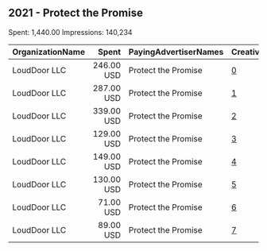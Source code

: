 ## 2021 - Protect the Promise 
Spent: 1,440.00
Impressions: 140,234

|OrganizationName|Spent|PayingAdvertiserNames|CreativeUrls|Impressions|Genders|AgeBrackets|CountryCodes|BillingAddresses|CandidateBallotInformation|
|:---|---:|:---|:---|---:|:---|:---|:---|:---|:---|
|LoudDoor  LLC|246.00 USD|Protect the Promise|[0](https://www.snap.com/political-ads/asset/600fe9ace6bdd121957fd3f4bb77036400e17aade9d45391b53438a07927f643?mediaType=png)|26,060||35+|united states|"1 MONCKTON BLVD,Columbia,29206,US"||
|LoudDoor  LLC|287.00 USD|Protect the Promise|[1](https://www.snap.com/political-ads/asset/015bbb5508791984c1f0d71863f78ce54b362ba4d45458497b11c40a000c068a?mediaType=png)|25,212||35+|united states|"1 MONCKTON BLVD,Columbia,29206,US"||
|LoudDoor  LLC|339.00 USD|Protect the Promise|[2](https://www.snap.com/political-ads/asset/600fe9ace6bdd121957fd3f4bb77036400e17aade9d45391b53438a07927f643?mediaType=png)|24,059||35+|united states|"1 MONCKTON BLVD,Columbia,29206,US"||
|LoudDoor  LLC|129.00 USD|Protect the Promise|[3](https://www.snap.com/political-ads/asset/015bbb5508791984c1f0d71863f78ce54b362ba4d45458497b11c40a000c068a?mediaType=png)|18,572||35+|united states|"1 MONCKTON BLVD,Columbia,29206,US"||
|LoudDoor  LLC|149.00 USD|Protect the Promise|[4](https://www.snap.com/political-ads/asset/06984ec518632a5713cd83fedc8b76b38bac25950fc55bb9b6dbbb28ecce25a7?mediaType=png)|15,125||35+|united states|"1 MONCKTON BLVD,Columbia,29206,US"||
|LoudDoor  LLC|130.00 USD|Protect the Promise|[5](https://www.snap.com/political-ads/asset/06984ec518632a5713cd83fedc8b76b38bac25950fc55bb9b6dbbb28ecce25a7?mediaType=png)|12,642||35+|united states|"1 MONCKTON BLVD,Columbia,29206,US"||
|LoudDoor  LLC|71.00 USD|Protect the Promise|[6](https://www.snap.com/political-ads/asset/b42943d1a41dcbe4525909ec79a20484104861cc5bd37f0d64b92c9693d85023?mediaType=png)|10,178||35+|united states|"1 MONCKTON BLVD,Columbia,29206,US"||
|LoudDoor  LLC|89.00 USD|Protect the Promise|[7](https://www.snap.com/political-ads/asset/b42943d1a41dcbe4525909ec79a20484104861cc5bd37f0d64b92c9693d85023?mediaType=png)|8,386||35+|united states|"1 MONCKTON BLVD,Columbia,29206,US"||
